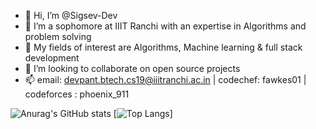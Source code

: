- 👋 Hi, I’m @Sigsev-Dev
- 👀 I’m a sophomore at IIIT Ranchi with an expertise in Algorithms and problem solving
- 🌱 My fields of interest are Algorithms, Machine learning & full stack development
- 💞️ I’m looking to collaborate on open source projects 
- 📫 email: devpant.btech.cs19@iiitranchi.ac.in | codechef: fawkes01 | codeforces : phoenix_911

![Anurag's GitHub stats](https://github-readme-stats.vercel.app/api?username=Sigsev-Dev&show_icons=true&theme=radical&layout=compact) 
[![Top Langs](https://github-readme-stats.vercel.app/api/top-langs/?username=anuraghazra&layout=compact)]




<!---
Sigsev-Dev/Sigsev-Dev is a ✨ special ✨ repository because its `README.md` (this file) appears on your GitHub profile.
You can click the Preview link to take a look at your changes.
--->
